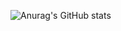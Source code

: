 ![Anurag's GitHub stats](https://github-readme-stats.vercel.app/api?username=GuilhermeNakahata&show_icons=true&theme=dark)
